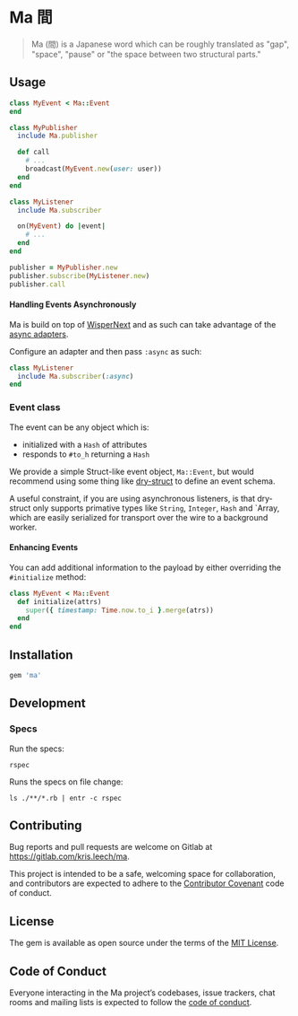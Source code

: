 # Ma 間

> Ma (間) is a Japanese word which can be roughly translated as "gap", "space", "pause" or "the space between two structural parts."

## Usage

```ruby
class MyEvent < Ma::Event
end

class MyPublisher
  include Ma.publisher

  def call
    # ...
    broadcast(MyEvent.new(user: user))
  end
end

class MyListener
  include Ma.subscriber

  on(MyEvent) do |event|
    # ...
  end
end

publisher = MyPublisher.new
publisher.subscribe(MyListener.new)
publisher.call
```

#### Handling Events Asynchronously

Ma is build on top of [WisperNext](https://gitlab.com/kris.leech/wisper_next)
and as such can take advantage of the [async adapters](https://gitlab.com/kris.leech/wisper_next#handling-events-asynchronously).

Configure an adapter and then pass `:async` as such:

```ruby
class MyListener
  include Ma.subscriber(:async)
end
```

### Event class

The event can be any object which is:

* initialized with a `Hash` of attributes
* responds to `#to_h` returning a `Hash`

We provide a simple Struct-like event object, `Ma::Event`, but would recommend using some
thing like [dry-struct](https://dry-rb.org/gems/dry-struct/1.0/) to define an
event schema.

A useful constraint, if you are using asynchronous listeners, is that
dry-struct only supports primative types like `String`, `Integer`, `Hash` and
`Array, which are easily serialized for transport over the wire to a background
worker.

#### Enhancing Events

You can add additional information to the payload by either overriding the
`#initialize` method:

```ruby
class MyEvent < Ma::Event
  def initialize(attrs)
    super({ timestamp: Time.now.to_i }.merge(atrs))
  end
end
```

## Installation

```ruby
gem 'ma'
```

## Development

### Specs

Run the specs:

```
rspec
```

Runs the specs on file change:

```
ls ./**/*.rb | entr -c rspec
```

## Contributing

Bug reports and pull requests are welcome on Gitlab at https://gitlab.com/kris.leech/ma.

This project is intended to be a safe, welcoming space for collaboration, and contributors are expected to adhere to the [Contributor Covenant](http://contributor-covenant.org) code of conduct.

## License

The gem is available as open source under the terms of the [MIT License](https://opensource.org/licenses/MIT).

## Code of Conduct

Everyone interacting in the Ma project’s codebases, issue trackers, chat rooms and mailing lists is expected to follow the [code of conduct](https://gitlab.com/kris.leech/ma/CODE_OF_CONDUCT.md).
